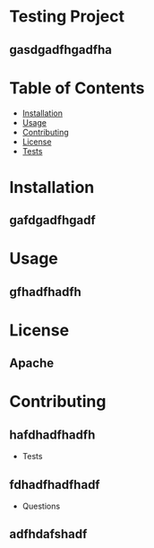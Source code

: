 
# Testing Project
  
## gasdgadfhgadfha

# Table of Contents

* [Installation](#Installation)
* [Usage](#Usage)
* [Contributing](#Contributing)
* [License](#License)
* [Tests](#Tests)

# Installation

## gafdgadfhgadf

# Usage

## gfhadfhadfh

# License

## Apache

# Contributing

## hafdhadfhadfh

* Tests

## fdhadfhadfhadf

* Questions

## adfhdafshadf


